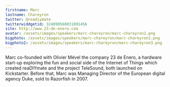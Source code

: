 ```yaml
---
firstname: Marc 
lastname: Chareyron
twitter: @readiymate
twitterwiddgetid: 324090560031891456
site: http://www.23-de-enero.com
avatar: /assets/images/speakers/marc-chareyron/marc-chareyron1.png
bigphoto: /assets/images/speakers/marc-chareyron/marc-chareyron2.png
bigphoto2: /assets/images/speakers/marc-chareyron/marc-chareyron3.png
---
```


Marc co-founded with Olivier Mével the company 23 de Enero, a hardware start-up exploring the fun and social side of the Internet of Things which created reaDIYmate and the project TeleSound, both launched on Kickstarter.
Before that, Marc was Managing Director of the European digital agency Duke, sold to Razorfish in 2007.
